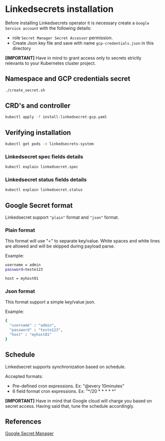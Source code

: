 # Linkedsecrets installation

Before installing Linkedsecrets operator it is necessary create a `Google Service account` with the following details:

* role `Secret Manager Secret Accessor` permission.
* Create Json key file and save with name `gcp-credentials.json` in this directory

**[IMPORTANT]** Have in mind to grant access only to secrets strictly relevants to your Kubernetes cluster project.

## Namespace and GCP credentials secret
```bash
./create_secret.sh
```

## CRD's and controller
```bash
kubectl apply -f install-linkedsecret-gcp.yaml
```
## Verifying installation
```bash
kubectl get pods -n linkedsecrets-system
```

### Linkedsecret spec fields details
```bash
kubectl explain linkedsecret.spec
```

### Linkedsecret status fields details
```bash
kubectl explain linkedsecret.status
```

## Google Secret format 
Linkedsecret support `"plain"` format and `"json"` format.

### Plain format
This format will use "=" to separate key/value. White spaces and white lines are allowed and will be skipped during payload parse.

Example:
```bash
username = admin
password=teste123

host = myhost01
```

### Json format
This format support a simple key/value json.

Example:
```bash
{
  "username" : "admin",
  "password" : "teste123",
  "host" : "myhost01"
}
```

## Schedule
Linkedsecret supports synchronization based on schedule.

Accepted formats:
* Pre-defined cron expressions. Ex: "@every 10minutes"
* 6 field format cron expressions. Ex: "*/20 * * * * *"

**[IMPORTANT]** Have in mind that Google cloud will charge you based on secret access. Having said that, tune the schedule accordingly.

## References
[Google Secret Manager](https://cloud.google.com/secret-manager/docs/configuring-secret-manager)